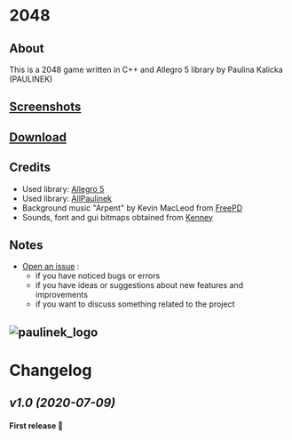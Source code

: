 ﻿# 2048

## About

This is a 2048 game written in C++ and Allegro 5 library by Paulina Kalicka (PAULINEK)

## [Screenshots](SCREENSHOTS.md)

## [Download](https://github.com/Paulinek-13/2048/releases)

## Credits

- Used library: [Allegro 5](https://liballeg.org/)
- Used library: [AllPaulinek](https://github.com/Paulinek-13/AllPaulinek)
- Background music "Arpent" by Kevin MacLeod from [FreePD](https://freepd.com)
- Sounds, font and gui bitmaps obtained from [Kenney](https://kenney.nl/)

## Notes

* [Open an issue](https://github.com/Paulinek-13/2048/issues) :
  - if you have noticed bugs or errors
  - if you have ideas or suggestions about new features and improvements
  - if you want to discuss something related to the project

## ![paulinek_logo](https://raw.githubusercontent.com/Paulinek-13/Paulinek-13.github.io/master/PAULINEK.ico)

# Changelog

## _v1.0_ *(2020-07-09)* 

#### First release 👏